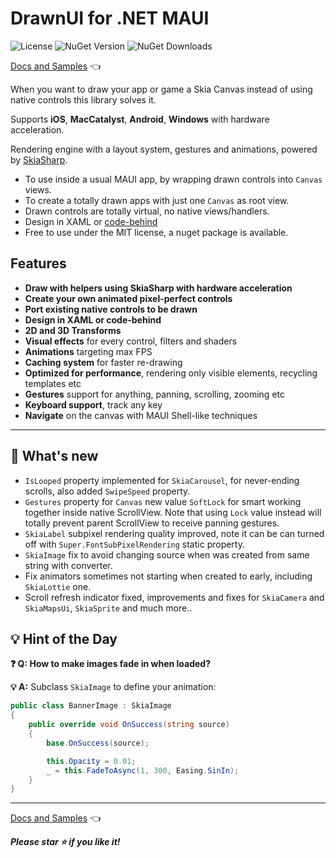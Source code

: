 # DrawnUI for .NET MAUI
![License](https://img.shields.io/github/license/taublast/DrawnUi.svg)
![NuGet Version](https://img.shields.io/nuget/v/AppoMobi.Maui.DrawnUi.svg)
![NuGet Downloads](https://img.shields.io/nuget/dt/AppoMobi.Maui.DrawnUi.svg)

[Docs and Samples](https://drawnui.net) 👈

When you want to draw your app or game a Skia Canvas instead of using native controls this library solves it. 

Supports **iOS**, **MacCatalyst**, **Android**, **Windows** with hardware acceleration.

Rendering engine with a layout system, gestures and animations, powered by [SkiaSharp](https://github.com/mono/SkiaSharp).   

* To use inside a usual MAUI app, by wrapping drawn controls into `Canvas` views.
* To create a totally drawn apps with just one `Canvas` as root view.
* Drawn controls are totally virtual, no native views/handlers.
* Design in XAML or [code-behind](https://drawnui.net/articles/first-app-code.html)
* Free to use under the MIT license, a nuget package is available.

## Features

* __Draw with helpers using SkiaSharp with hardware acceleration__
* __Create your own animated pixel-perfect controls__
* __Port existing native controls to be drawn__
* __Design in XAML or code-behind__
* __2D and 3D Transforms__
* __Visual effects__ for every control, filters and shaders
* __Animations__ targeting max FPS
* __Caching system__ for faster re-drawing
* __Optimized for performance__, rendering only visible elements, recycling templates etc
* __Gestures__ support for anything, panning, scrolling, zooming etc
* __Keyboard support__, track any key
* __Navigate__ on the canvas with MAUI Shell-like techniques 

---

## 🌱 What's new

* `IsLooped` property implemented for `SkiaCarousel`, for never-ending scrolls, also added `SwipeSpeed` property.
* `Gestures` property for `Canvas` new value `SoftLock` for smart working together inside native ScrollView. Note that using `Lock` value instead will totally prevent parent ScrollView to receive panning gestures.
* `SkiaLabel` subpixel rendering quality improved, note it can be can turned off with `Super.FontSubPixelRendering` static property.
* `SkiaImage` fix to avoid changing source when was created from same string with converter.
* Fix animators sometimes not starting when created to early, including `SkiaLottie` one.
* Scroll refresh indicator fixed, improvements and fixes for `SkiaCamera` and `SkiaMapsUi`, `SkiaSprite` and much more..
  
## 💡 Hint of the Day

**❓ Q: How to make images fade in when loaded?**

**💡 A:** Subclass `SkiaImage` to define your animation:

```csharp
public class BannerImage : SkiaImage
{
    public override void OnSuccess(string source)
    {
        base.OnSuccess(source);

        this.Opacity = 0.01;
        _ = this.FadeToAsync(1, 300, Easing.SinIn);
    }
}
```

---

[Docs and Samples](https://drawnui.net) 👈

___Please star ⭐ if you like it!___
